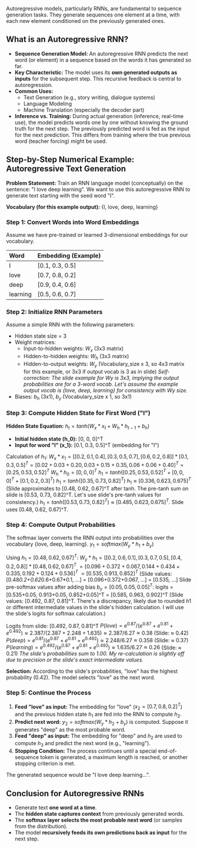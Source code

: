 Autoregressive models, particularly RNNs, are fundamental to sequence generation tasks. They generate sequences one element at a time, with each new element conditioned on the previously generated ones.

## What is an Autoregressive RNN?
*   **Sequence Generation Model:** An autoregressive RNN predicts the next word (or element) in a sequence based on the words it has generated so far.
*   **Key Characteristic:** The model uses its **own generated outputs as inputs** for the subsequent step. This recursive feedback is central to autoregression.
*   **Common Uses:**
    *   Text Generation (e.g., story writing, dialogue systems)
    *   Language Modeling
    *   Machine Translation (especially the decoder part)
*   **Inference vs. Training:** During actual generation (inference, real-time use), the model predicts words one by one without knowing the ground truth for the next step. The previously predicted word is fed as the input for the next prediction. This differs from training where the true previous word (teacher forcing) might be used.

## Step-by-Step Numerical Example: Autoregressive Text Generation

**Problem Statement:**
Train an RNN language model (conceptually) on the sentence: "I love deep learning".
We want to use this autoregressive RNN to generate text starting with the seed word "I".

**Vocabulary (for this example output):** {I, love, deep, learning}

### Step 1: Convert Words into Word Embeddings
Assume we have pre-trained or learned 3-dimensional embeddings for our vocabulary.

| Word     | Embedding (Example) |
| :------- | :------------------ |
| I        | [0.1, 0.3, 0.5]     |
| love     | [0.7, 0.8, 0.2]     |
| deep     | [0.9, 0.4, 0.6]     |
| learning | [0.5, 0.6, 0.7]     |

### Step 2: Initialize RNN Parameters
Assume a simple RNN with the following parameters:
*   Hidden state size = 3
*   Weight matrices:
    *   Input-to-hidden weights: $W_x$ (3x3 matrix)
    *   Hidden-to-hidden weights: $W_h$ (3x3 matrix)
    *   Hidden-to-output weights: $W_y$ (Vocabulary_size x 3, so 4x3 matrix for this example, or 3x3 if output vocab is 3 as in slide)
        *Self-correction: The slide example for Wy is 3x3, implying the output probabilities are for a 3-word vocab. Let's assume the example output vocab is {love, deep, learning} for consistency with Wy size.*
*   Biases: $b_h$ (3x1), $b_y$ (Vocabulary_size x 1, so 3x1)

### Step 3: Compute Hidden State for First Word ("I")

**Hidden State Equation:** $h_t = tanh(W_x * x_t + W_h * h_{t-1} + b_h)$

*   **Initial hidden state (h_0):** [0, 0, 0]^T
*   **Input for word "I" (x_1):** [0.1, 0.3, 0.5]^T (embedding for "I")

Calculation of $h_1$:
$W_x * x_1 = [[0.2,0.1,0.4],[0.3,0.5,0.7],[0.6,0.2,0.8]] * [0.1,0.3,0.5]^T = [0.02+0.03+0.20, 0.03+0.15+0.35, 0.06+0.06+0.40]^T = [0.25, 0.53, 0.52]^T$
$W_h * h_0 = [0,0,0]^T$
$h_1 = tanh([0.25, 0.53, 0.52]^T + [0,0,0]^T + [0.1,0.2,0.3]^T)$
$h_1 = tanh([0.35, 0.73, 0.82]^T)$
$h_1 ≈ [0.336, 0.623, 0.675]^T$ (Slide approximates to [0.48, 0.62, 0.67]^T after tanh. The pre-tanh sum on slide is [0.53, 0.73, 0.82]^T. Let's use slide's pre-tanh values for consistency.)
$h_1 = tanh([0.53, 0.73, 0.82]^T) ≈ [0.485, 0.623, 0.675]^T$. Slide uses [0.48, 0.62, 0.67]^T.

### Step 4: Compute Output Probabilities

The softmax layer converts the RNN output into probabilities over the vocabulary {love, deep, learning}.
$y_1 = softmax(W_y * h_1 + b_y)$

Using $h_1 = [0.48, 0.62, 0.67]^T$:
$W_y * h_1 = [[0.2,0.6,0.1],[0.3,0.7,0.5],[0.4,0.2,0.8]] * [0.48,0.62,0.67]^T$
$= [0.096+0.372+0.067, 0.144+0.434+0.335, 0.192+0.124+0.536]^T$
$= [0.535, 0.913, 0.852]^T$
(Slide values: [0.48*0.2+0.62*0.6+0.67*0.1, ...] = [0.096+0.372+0.067, ...] = [0.535, ...]
Slide pre-softmax values after adding bias $b_y=[0.05,0.05,0.05]^T$:
logits = [0.535+0.05, 0.913+0.05, 0.852+0.05]^T = [0.585, 0.963, 0.902]^T
(Slide values: [0.492, 0.87, 0.81]^T. There's a discrepancy, likely due to rounded $h1$ or different intermediate values in the slide's hidden calculation. I will use the slide's logits for softmax calculation.)

Logits from slide: [0.492, 0.87, 0.81]^T
$P(love) = e^{0.87} / (e^{0.87} + e^{0.81} + e^{0.492}) ≈ 2.387 / (2.387 + 2.248 + 1.635) ≈ 2.387 / 6.27 ≈ 0.38$ (Slide: ≈ 0.42)
$P(deep) = e^{0.81} / (e^{0.87} + e^{0.81} + e^{0.492}) ≈ 2.248 / 6.27 ≈ 0.358$ (Slide: ≈ 0.37)
$P(learning) = e^{0.492} / (e^{0.87} + e^{0.81} + e^{0.492}) ≈ 1.635 / 6.27 ≈ 0.26$ (Slide: ≈ 0.21)
*The slide's probabilities sum to 1.00. My re-calculation is slightly off due to precision or the slide's exact intermediate values.*

**Selection:** According to the slide's probabilities, "love" has the highest probability (0.42). The model selects "love" as the next word.

### Step 5: Continue the Process

1.  **Feed "love" as input:** The embedding for "love" ($x_2 = [0.7, 0.8, 0.2]^T$) and the previous hidden state $h_1$ are fed into the RNN to compute $h_2$.
2.  **Predict next word:** $y_2 = softmax(W_y * h_2 + b_y)$ is computed. Suppose it generates "deep" as the most probable word.
3.  **Feed "deep" as input:** The embedding for "deep" and $h_2$ are used to compute $h_3$ and predict the next word (e.g., "learning").
4.  **Stopping Condition:** The process continues until a special end-of-sequence token is generated, a maximum length is reached, or another stopping criterion is met.

The generated sequence would be "I love deep learning...".

## Conclusion for Autoregressive RNNs

*   Generate text **one word at a time**.
*   The **hidden state captures context** from previously generated words.
*   The **softmax layer selects the most probable next word** (or samples from the distribution).
*   The model **recursively feeds its own predictions back as input** for the next step.